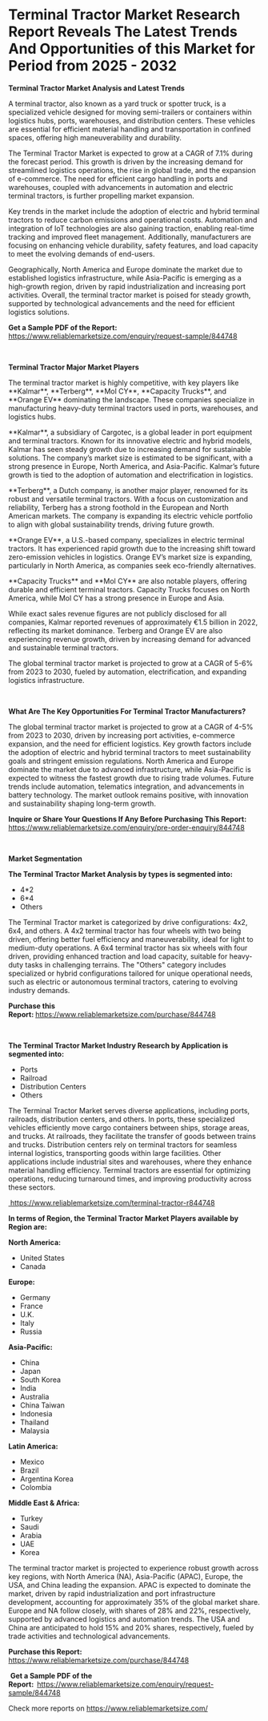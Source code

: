 <p><h1>Terminal Tractor Market Research Report Reveals The Latest Trends And Opportunities of this Market for Period from 2025 - 2032</h1></p><p><strong>Terminal Tractor Market Analysis and Latest Trends</strong></p>
<p><p>A terminal tractor, also known as a yard truck or spotter truck, is a specialized vehicle designed for moving semi-trailers or containers within logistics hubs, ports, warehouses, and distribution centers. These vehicles are essential for efficient material handling and transportation in confined spaces, offering high maneuverability and durability.</p><p>The Terminal Tractor Market is expected to grow at a CAGR of 7.1% during the forecast period. This growth is driven by the increasing demand for streamlined logistics operations, the rise in global trade, and the expansion of e-commerce. The need for efficient cargo handling in ports and warehouses, coupled with advancements in automation and electric terminal tractors, is further propelling market expansion.</p><p>Key trends in the market include the adoption of electric and hybrid terminal tractors to reduce carbon emissions and operational costs. Automation and integration of IoT technologies are also gaining traction, enabling real-time tracking and improved fleet management. Additionally, manufacturers are focusing on enhancing vehicle durability, safety features, and load capacity to meet the evolving demands of end-users.</p><p>Geographically, North America and Europe dominate the market due to established logistics infrastructure, while Asia-Pacific is emerging as a high-growth region, driven by rapid industrialization and increasing port activities. Overall, the terminal tractor market is poised for steady growth, supported by technological advancements and the need for efficient logistics solutions.</p></p>
<p><strong>Get a Sample PDF of the Report:&nbsp;</strong> <a href="https://www.reliablemarketsize.com/enquiry/request-sample/844748?utm_campaign=1884&utm_medium=2&utm_source=Github&utm_content=ia&utm_term=21012025&utm_id=terminal-tractor">https://www.reliablemarketsize.com/enquiry/request-sample/844748</a></p>
<p>&nbsp;</p>
<p><strong>Terminal Tractor Major Market Players</strong></p>
<p><p>The terminal tractor market is highly competitive, with key players like **Kalmar**, **Terberg**, **Mol CY**, **Capacity Trucks**, and **Orange EV** dominating the landscape. These companies specialize in manufacturing heavy-duty terminal tractors used in ports, warehouses, and logistics hubs.</p><p>**Kalmar**, a subsidiary of Cargotec, is a global leader in port equipment and terminal tractors. Known for its innovative electric and hybrid models, Kalmar has seen steady growth due to increasing demand for sustainable solutions. The company’s market size is estimated to be significant, with a strong presence in Europe, North America, and Asia-Pacific. Kalmar’s future growth is tied to the adoption of automation and electrification in logistics.</p><p>**Terberg**, a Dutch company, is another major player, renowned for its robust and versatile terminal tractors. With a focus on customization and reliability, Terberg has a strong foothold in the European and North American markets. The company is expanding its electric vehicle portfolio to align with global sustainability trends, driving future growth.</p><p>**Orange EV**, a U.S.-based company, specializes in electric terminal tractors. It has experienced rapid growth due to the increasing shift toward zero-emission vehicles in logistics. Orange EV’s market size is expanding, particularly in North America, as companies seek eco-friendly alternatives.</p><p>**Capacity Trucks** and **Mol CY** are also notable players, offering durable and efficient terminal tractors. Capacity Trucks focuses on North America, while Mol CY has a strong presence in Europe and Asia.</p><p>While exact sales revenue figures are not publicly disclosed for all companies, Kalmar reported revenues of approximately €1.5 billion in 2022, reflecting its market dominance. Terberg and Orange EV are also experiencing revenue growth, driven by increasing demand for advanced and sustainable terminal tractors.</p><p>The global terminal tractor market is projected to grow at a CAGR of 5-6% from 2023 to 2030, fueled by automation, electrification, and expanding logistics infrastructure.</p></p>
<p>&nbsp;</p>
<p><strong>What Are The Key Opportunities For Terminal Tractor Manufacturers?</strong></p>
<p><p>The global terminal tractor market is projected to grow at a CAGR of 4-5% from 2023 to 2030, driven by increasing port activities, e-commerce expansion, and the need for efficient logistics. Key growth factors include the adoption of electric and hybrid terminal tractors to meet sustainability goals and stringent emission regulations. North America and Europe dominate the market due to advanced infrastructure, while Asia-Pacific is expected to witness the fastest growth due to rising trade volumes. Future trends include automation, telematics integration, and advancements in battery technology. The market outlook remains positive, with innovation and sustainability shaping long-term growth.</p></p>
<p><strong>Inquire or Share Your Questions If Any Before Purchasing This Report:</strong> <a href="https://www.reliablemarketsize.com/enquiry/pre-order-enquiry/844748?utm_campaign=1884&utm_medium=2&utm_source=Github&utm_content=ia&utm_term=21012025&utm_id=terminal-tractor">https://www.reliablemarketsize.com/enquiry/pre-order-enquiry/844748</a></p>
<p>&nbsp;</p>
<p><strong>Market Segmentation</strong></p>
<p><strong>The Terminal Tractor Market Analysis by types is segmented into:</strong></p>
<p><ul><li>4*2</li><li>6*4</li><li>Others</li></ul></p>
<p><p>The Terminal Tractor market is categorized by drive configurations: 4x2, 6x4, and others. A 4x2 terminal tractor has four wheels with two being driven, offering better fuel efficiency and maneuverability, ideal for light to medium-duty operations. A 6x4 terminal tractor has six wheels with four driven, providing enhanced traction and load capacity, suitable for heavy-duty tasks in challenging terrains. The "Others" category includes specialized or hybrid configurations tailored for unique operational needs, such as electric or autonomous terminal tractors, catering to evolving industry demands.</p></p>
<p><strong>Purchase this Report:&nbsp;</strong><a href="https://www.reliablemarketsize.com/purchase/844748?utm_campaign=1884&utm_medium=2&utm_source=Github&utm_content=ia&utm_term=21012025&utm_id=terminal-tractor">https://www.reliablemarketsize.com/purchase/844748</a></p>
<p>&nbsp;</p>
<p><strong>The Terminal Tractor Market Industry Research by Application is segmented into:</strong></p>
<p><ul><li>Ports</li><li>Railroad</li><li>Distribution Centers</li><li>Others</li></ul></p>
<p><p>The Terminal Tractor Market serves diverse applications, including ports, railroads, distribution centers, and others. In ports, these specialized vehicles efficiently move cargo containers between ships, storage areas, and trucks. At railroads, they facilitate the transfer of goods between trains and trucks. Distribution centers rely on terminal tractors for seamless internal logistics, transporting goods within large facilities. Other applications include industrial sites and warehouses, where they enhance material handling efficiency. Terminal tractors are essential for optimizing operations, reducing turnaround times, and improving productivity across these sectors.</p></p>
<p><a href="https://www.reliablemarketsize.com/terminal-tractor-r844748?utm_campaign=1884&utm_medium=2&utm_source=Github&utm_content=ia&utm_term=21012025&utm_id=terminal-tractor">&nbsp;https://www.reliablemarketsize.com/terminal-tractor-r844748</a></p>
<p><strong>In terms of Region, the Terminal Tractor Market Players available by Region are:</strong></p>
<p>
    <p> <strong> North America: </strong>
        <ul>
            <li>United States</li>
            <li>Canada</li>
        </ul>
        </p> 
    <p> <strong> Europe: </strong>
        <ul>
            <li>Germany</li>
            <li>France</li>
            <li>U.K.</li>
            <li>Italy</li>
            <li>Russia</li>
        </ul>
        </p> 
    <p> <strong> Asia-Pacific: </strong>
        <ul>
            <li>China</li>
            <li>Japan</li>
            <li>South Korea</li>
            <li>India</li>
            <li>Australia</li>
            <li>China Taiwan</li>
            <li>Indonesia</li>
            <li>Thailand</li>
            <li>Malaysia</li>
        </ul>
        </p> 
    <p> <strong> Latin America: </strong>
        <ul>
            <li>Mexico</li>
            <li>Brazil</li>
            <li>Argentina Korea</li>
            <li>Colombia</li>
        </ul>
        </p> 
    <p> <strong> Middle East & Africa: </strong>
        <ul>
            <li>Turkey</li>
            <li>Saudi</li>
            <li>Arabia</li>
            <li>UAE</li>
            <li>Korea</li>
        </ul>
    </p>
    </p>
<p><p>The terminal tractor market is projected to experience robust growth across key regions, with North America (NA), Asia-Pacific (APAC), Europe, the USA, and China leading the expansion. APAC is expected to dominate the market, driven by rapid industrialization and port infrastructure development, accounting for approximately 35% of the global market share. Europe and NA follow closely, with shares of 28% and 22%, respectively, supported by advanced logistics and automation trends. The USA and China are anticipated to hold 15% and 20% shares, respectively, fueled by trade activities and technological advancements.</p></p>
<p><strong>Purchase this Report: </strong><a href="https://www.reliablemarketsize.com/purchase/844748?utm_campaign=1884&utm_medium=2&utm_source=Github&utm_content=ia&utm_term=21012025&utm_id=terminal-tractor">https://www.reliablemarketsize.com/purchase/844748</a></p>
<p>&nbsp;<strong>Get a Sample PDF of the Report:&nbsp;&nbsp;</strong><a href="https://www.reliablemarketsize.com/enquiry/request-sample/844748?utm_campaign=1884&utm_medium=2&utm_source=Github&utm_content=ia&utm_term=21012025&utm_id=terminal-tractor">https://www.reliablemarketsize.com/enquiry/request-sample/844748</a></p>
<p><strong></strong></p>
<p>Check more reports on <a href="https://www.reliablemarketsize.com/?utm_campaign=1884&utm_medium=2&utm_source=Github&utm_content=ia&utm_term=21012025&utm_id=terminal-tractor">https://www.reliablemarketsize.com/</a></p>